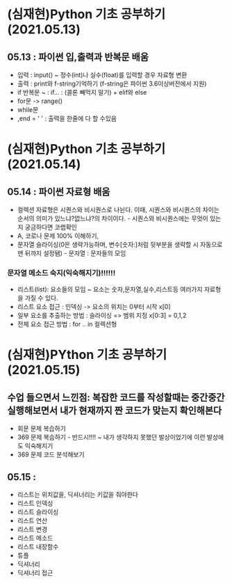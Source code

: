 # (심재현)Python 기초 공부하기 (2021.05.13)
## 05.13 : 파이썬 입,출력과 반복문 배움
* 입력 : input() ~ 정수(int)나 실수(float)를 입력할 경우 자료형 변환
* 출력 : print와 f-string기억하기 (f-string은 파이썬 3.6이상버전에서 지원)
* if 반복문 ~ : if... : (콜론 빼먹지 말기) + elif와 else
* for문 -> range()
* while문
* ,end = ' ' : 출력을 한줄에 다 할 수있음

# (심재현)Python 기초 공부하기 (2021.05.14)
## 05.14 : 파이썬 자료형 배움
* 컬렉션 자료형은 시퀀스와 비시퀀스로 나뉜다. 이때, 시퀀스와 비시퀀스의 차이는 순서의 의미가 있느냐?없느냐?의 차이이다. - 시퀀스와 비시퀀스에는 무엇이 있는지 궁금하다면 코랩확인
* A, 코로나 문제 100% 이해하기,
* 문자열 슬라이싱(0은 생략가능하며, 변수[숫자:]처럼 뒷부분을 생략할 시 자동으로 맨 뒤까지 설정됌) - 문자열 : 문자들의 모임
### 문자열 메소드 숙지(익숙해지기)!!!!!!
* 리스트(list): 요소들의 모임 ~ 요소는 숫자,문자열,실수,리스트등 여러가지 자료형을 가질 수 있다.
* 리스트 요소 접근 : 인덱싱 -> 요소의 위치는 0부터 시작 x[0]
* 일부 요소를 추출하는 방법 : 슬라이싱 => 범위 지정 x[0:3] = 0,1,2
* 전체 요소 접근 방법 : for .. in 컬렉션형

# (심재현)PYthon 기초 공부하기 (2021.05.15)
## 수업 들으면서 느낀점: 복잡한 코드를 작성할때는 중간중간 실행해보면서 내가 현재까지 짠 코드가 맞는지 확인해본다
* 회문 문제 복습하기
* 369 문제 복습하기 - 반드시!!!! ~ 내가 생각하지 못했던 발상이었기에 이런 발상에도 익숙해지기
* 369 문제 코드 분석해보기
## 05.15 :
* 리스트는 위치값을, 딕셔너리는 키값을 줘야한다
* 리스트 인덱싱  
* 리스트 슬라이싱
* 리스트 연산
* 리스트 변경
* 리스트 메소드
* 리스트 내장함수
* 튜플
* 딕셔너리
* 딕셔너리 접근
